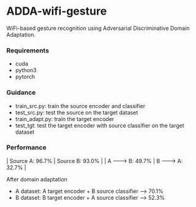 # ADDA-wifi-gesture
WiFi-based gesture recognition using Adversarial Discriminative Domain Adaptation.

### Requirements
- cuda
- python3
- pytorch

### Guidance
- train_src.py: train the source encoder and classifier
- test_src.py: test the source on the target dataset
- train_adapt.py: train the target encoder
- test_tgt: test the target encoder with source classifier on the target dataset

### Performance
| Source A: 96.7% | Source B: 93.0% |
| A ---> B: 49.7% | B ---> A: 32.7% |

After domain adaptation

* A dataset: A target encoder + B source classifier --> 70.1%
* B dataset: B target encoder + A source classifier --> 52.3%
